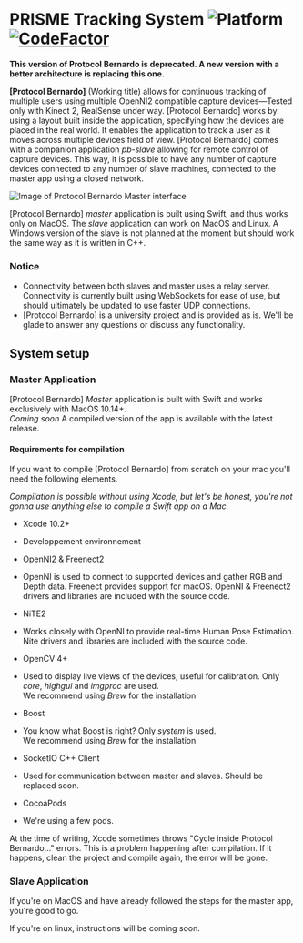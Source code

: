 # PRISME Tracking System ![Platform](https://img.shields.io/badge/platform-macos%20%7C%20linux-lightgrey.svg) [![CodeFactor](https://www.codefactor.io/repository/github/boisier/protocol-bernardo/badge)](https://www.codefactor.io/repository/github/boisier/protocol-bernardo)

**This version of Protocol Bernardo is deprecated. A new version with a better architecture is replacing this one.** 

**[Protocol Bernardo]** (Working title) allows for continuous tracking of multiple users using multiple OpenNI2
compatible capture devices—Tested only with Kinect 2, RealSense under way.
[Protocol Bernardo] works by using a layout built inside the application, specifying how the devices 
are placed in the real world. It enables the application to track a user as it moves across multiple devices field of view.
[Protocol Bernardo] comes with a companion application *pb-slave* allowing for remote control of
capture devices. This way, it is possible to have any number of capture devices connected to any
number of slave machines, connected to the master app using a closed network. 

![Image of Protocol Bernardo Master interface](https://i.imgur.com/Dbr7nbL.png)

[Protocol Bernardo] *master* application is built using Swift, and thus works only on MacOS. The
*slave* application can work on MacOS and Linux. A Windows version of the slave is not planned at the moment but
should work the same way as it is written in C++.

### Notice

* Connectivity between both slaves and master uses a relay server. Connectivity is currently built using WebSockets
for ease of use, but should ultimately be updated to use faster UDP connections.
* [Protocol Bernardo] is a university project and is provided as is. We'll be glade to answer any questions
or discuss any functionality.

## System setup

### Master Application

[Protocol Bernardo] *Master* application is built with Swift and works exclusively with MacOS 10.14+.  
*Coming soon* A compiled version of the app is available with the latest release.

#### Requirements for compilation
If you want to compile [Protocol Bernardo] from scratch on your mac you'll need the following elements.

*Compilation is possible without using Xcode, but let's be honest, you're not gonna use anything else to
compile a Swift app on a Mac.*

* Xcode 10.2+
- Developpement environnement
* OpenNI2 & Freenect2
- OpenNI is used to connect to supported devices and gather RGB and Depth data. Freenect provides support for macOS.
OpenNI & Freenect2 drivers and libraries are included with the source code.
* NiTE2
- Works closely with OpenNI to provide real-time Human Pose Estimation.
Nite drivers and libraries are included with the source code.
* OpenCV 4+
- Used to display live views of the devices, useful for calibration. Only *core*, *highgui* and *imgproc* are used.  
We recommend using *Brew* for the installation
* Boost
- You know what Boost is right? Only *system* is used.  
We recommend using *Brew* for the installation
* SocketIO C++ Client
- Used for communication between master and slaves. Should be replaced soon.
* CocoaPods
- We're using a few pods.

At the time of writing, Xcode sometimes throws "Cycle inside Protocol Bernardo…" errors. This is a problem happening after compilation. If it happens, clean the project and compile again, the error will be gone.

### Slave Application

If you're on MacOS and have already followed the steps for the master app, you're good to go.

If you're on linux, instructions will be coming soon. 
